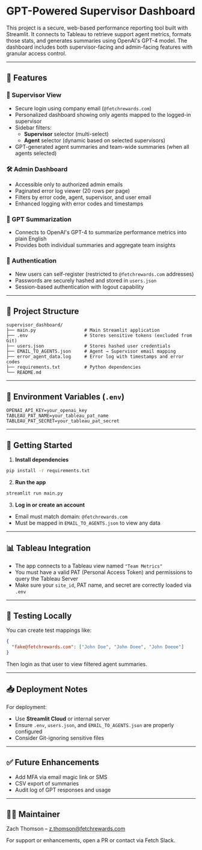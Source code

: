# GPT-Powered Supervisor Dashboard

This project is a secure, web-based performance reporting tool built with Streamlit. It connects to Tableau to retrieve support agent metrics, formats those stats, and generates summaries using OpenAI's GPT-4 model. The dashboard includes both supervisor-facing and admin-facing features with granular access control.

---

## 🔧 Features

### 👤 Supervisor View
- Secure login using company email (`@fetchrewards.com`)
- Personalized dashboard showing only agents mapped to the logged-in supervisor
- Sidebar filters:
  - **Supervisor** selector (multi-select)
  - **Agent** selector (dynamic based on selected supervisors)
- GPT-generated agent summaries and team-wide summaries (when all agents selected)

### 🛠️ Admin Dashboard
- Accessible only to authorized admin emails
- Paginated error log viewer (20 rows per page)
- Filters by error code, agent, supervisor, and user email
- Enhanced logging with error codes and timestamps

### 🧠 GPT Summarization
- Connects to OpenAI's GPT-4 to summarize performance metrics into plain English
- Provides both individual summaries and aggregate team insights

### 🔐 Authentication
- New users can self-register (restricted to `@fetchrewards.com` addresses)
- Passwords are securely hashed and stored in `users.json`
- Session-based authentication with logout capability

---

## 📂 Project Structure

```
supervisor_dashboard/
├── main.py                  # Main Streamlit application
├── .env                     # Stores sensitive tokens (excluded from Git)
├── users.json               # Stores hashed user credentials
├── EMAIL_TO_AGENTS.json     # Agent → Supervisor email mapping
├── error_agent_data.log     # Error log with timestamps and error codes
├── requirements.txt         # Python dependencies
└── README.md
```

---

## 🔑 Environment Variables (`.env`)

```
OPENAI_API_KEY=your_openai_key
TABLEAU_PAT_NAME=your_tableau_pat_name
TABLEAU_PAT_SECRET=your_tableau_pat_secret
```

---

## 🚀 Getting Started

1. **Install dependencies**

```bash
pip install -r requirements.txt
```

2. **Run the app**

```bash
streamlit run main.py
```

3. **Log in or create an account**

- Email must match domain: `@fetchrewards.com`
- Must be mapped in `EMAIL_TO_AGENTS.json` to view any data

---

## 📊 Tableau Integration

- The app connects to a Tableau view named `"Team Metrics"`
- You must have a valid PAT (Personal Access Token) and permissions to query the Tableau Server
- Make sure your `site_id`, PAT name, and secret are correctly loaded via `.env`

---

## 🧪 Testing Locally

You can create test mappings like:

```json
{
  "fake@fetchrewards.com": ["John Doe", "John Doee", "John Doeee"]
}
```

Then login as that user to view filtered agent summaries.

---

## 📥 Deployment Notes

For deployment:
- Use **Streamlit Cloud** or internal server
- Ensure `.env`, `users.json`, and `EMAIL_TO_AGENTS.json` are properly configured
- Consider Git-ignoring sensitive files

---

## ✅ Future Enhancements

- Add MFA via email magic link or SMS
- CSV export of summaries
- Audit log of GPT responses and usage

---

## 🧑‍💻 Maintainer

Zach Thomson – [z.thomson@fetchrewards.com](mailto:z.thomson@fetchrewards.com)

For support or enhancements, open a PR or contact via Fetch Slack.
